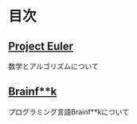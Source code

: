 # 目次
## [Project Euler](/project_euler)
数学とアルゴリズムについて
## [Brainf**k](/brainfxxk)
プログラミング言語Brainf**kについて